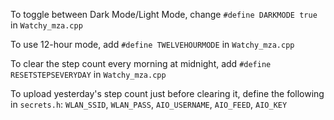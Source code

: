 To toggle between Dark Mode/Light Mode, change `#define DARKMODE true` in `Watchy_mza.cpp`

To use 12-hour mode, add `#define TWELVEHOURMODE` in `Watchy_mza.cpp`

To clear the step count every morning at midnight, add `#define RESETSTEPSEVERYDAY` in `Watchy_mza.cpp`

To upload yesterday's step count just before clearing it, define the following in `secrets.h`:
`WLAN_SSID`, `WLAN_PASS`, `AIO_USERNAME`, `AIO_FEED`, `AIO_KEY`

